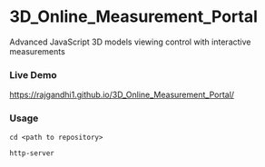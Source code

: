 # 3D_Online_Measurement_Portal #

Advanced JavaScript 3D models viewing control with interactive measurements

### Live Demo ###
https://rajgandhi1.github.io/3D_Online_Measurement_Portal/

### Usage ###
```
cd <path to repository>

http-server

```

